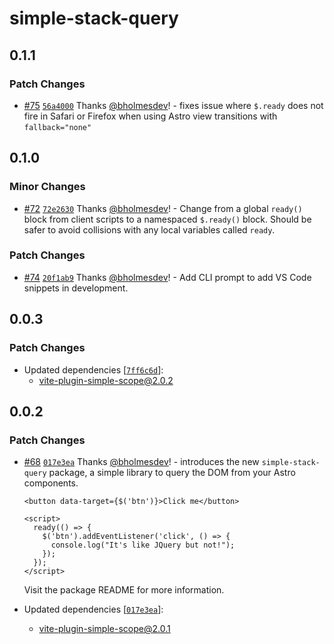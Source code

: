 # simple-stack-query

## 0.1.1

### Patch Changes

- [#75](https://github.com/bholmesdev/simple-stack/pull/75) [`56a4000`](https://github.com/bholmesdev/simple-stack/commit/56a4000810aed4ddb07f5d8fccd3b7e1c7c8bbd4) Thanks [@bholmesdev](https://github.com/bholmesdev)! - fixes issue where `$.ready` does not fire in Safari or Firefox when using Astro view transitions with `fallback="none"`

## 0.1.0

### Minor Changes

- [#72](https://github.com/bholmesdev/simple-stack/pull/72) [`72e2630`](https://github.com/bholmesdev/simple-stack/commit/72e26309278afc4312fc1b477536c8999dba8e8a) Thanks [@bholmesdev](https://github.com/bholmesdev)! - Change from a global `ready()` block from client scripts to a namespaced `$.ready()` block. Should be safer to avoid collisions with any local variables called `ready`.

### Patch Changes

- [#74](https://github.com/bholmesdev/simple-stack/pull/74) [`20f1ab9`](https://github.com/bholmesdev/simple-stack/commit/20f1ab937f2d4210f62e0b386297690719f3517b) Thanks [@bholmesdev](https://github.com/bholmesdev)! - Add CLI prompt to add VS Code snippets in development.

## 0.0.3

### Patch Changes

- Updated dependencies [[`7ff6c6d`](https://github.com/bholmesdev/simple-stack/commit/7ff6c6dc2f1aae9b26f574ec93aef1cc8014495b)]:
  - vite-plugin-simple-scope@2.0.2

## 0.0.2

### Patch Changes

- [#68](https://github.com/bholmesdev/simple-stack/pull/68) [`017e3ea`](https://github.com/bholmesdev/simple-stack/commit/017e3ea9de946148b7c02ae1b63e360ef45e9a99) Thanks [@bholmesdev](https://github.com/bholmesdev)! - introduces the new `simple-stack-query` package, a simple library to query the DOM from your Astro components.

  ```astro
  <button data-target={$('btn')}>Click me</button>

  <script>
    ready(() => {
      $('btn').addEventListener('click', () => {
        console.log("It's like JQuery but not!");
      });
    });
  </script>
  ```

  Visit the package README for more information.

- Updated dependencies [[`017e3ea`](https://github.com/bholmesdev/simple-stack/commit/017e3ea9de946148b7c02ae1b63e360ef45e9a99)]:
  - vite-plugin-simple-scope@2.0.1

